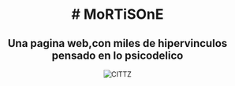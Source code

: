 <b><h1 align="center"># MoRTiSOnE</h1></b>

  <h2 align="center">Una pagina web,con miles de hipervinculos pensado en lo psicodelico</h2>
  <p align="center">
<img src="https://imgur.com/WvJSg66.png" title="CITTZ">
</p>
